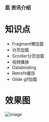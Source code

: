 ### 逛 资讯介绍 ###
# 知识点
 * Fragment懒加载
 * 分页加载
 * Scroller分页加载
 * 视频播放
 * Databinding 
 * Retrofit缓存
 * Glide gif加载
#  效果图

![image](https://github.com/LiShunRong/guang/new.gif)




